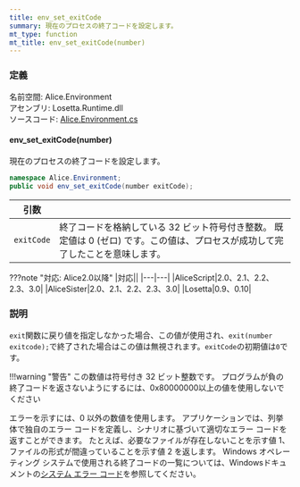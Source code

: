 ```yaml
---
title: env_set_exitCode
summary: 現在のプロセスの終了コードを設定します。
mt_type: function
mt_title: env_set_exitCode(number)
---
```

### 定義
名前空間: Alice.Environment<br/>
アセンブリ: Losetta.Runtime.dll<br/>
ソースコード: [Alice.Environment.cs](https://github.com/WSOFT-Project/Losetta/blob/master/Losetta.Runtime/Alice.Environment.cs)

#### env_set_exitCode(number)

現在のプロセスの終了コードを設定します。

```cs title="AliceScript"
namespace Alice.Environment;
public void env_set_exitCode(number exitCode);
```

|引数| |
|-|-|
|`exitCode`|終了コードを格納している 32 ビット符号付き整数。 既定値は 0 (ゼロ) です。この値は、プロセスが成功して完了したことを意味します。|

???note "対応: Alice2.0以降"
    |対応||
    |---|---|
    |AliceScript|2.0、2.1、2.2、2.3、3.0|
    |AliceSister|2.0、2.1、2.2、2.3、3.0|
    |Losetta|0.9、0.10|

### 説明
`exit`関数に戻り値を指定しなかった場合、この値が使用され、`exit(number exitcode);`で終了された場合はこの値は無視されます。`exitCode`の初期値は`0`です。

!!!warning "警告"
    この数値は符号付き 32 ビット整数です。 プログラムが負の終了コードを返さないようにするには、0x80000000以上の値を使用しないでください

エラーを示すには、0 以外の数値を使用します。 アプリケーションでは、列挙体で独自のエラー コードを定義し、シナリオに基づいて適切なエラー コードを返すことができます。 たとえば、必要なファイルが存在しないことを示す値 1、ファイルの形式が間違っていることを示す値 2 を返します。 Windows オペレーティング システムで使用される終了コードの一覧については、Windowsドキュメントの[システム エラー コード](https://learn.microsoft.com/ja-jp/windows/win32/debug/system-error-codes)を参照してください。